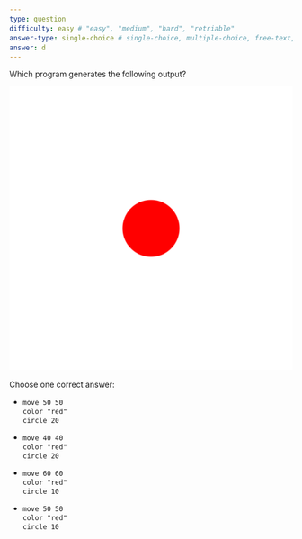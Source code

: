 ```yaml
---
type: question
difficulty: easy # "easy", "medium", "hard", "retriable"
answer-type: single-choice # single-choice, multiple-choice, free-text, multiple-free-texts, program, map
answer: d
---
```


Which program generates the following output?

![question](dot/dot.a.evy.svg)

Choose one correct answer:

- ```evy
  move 50 50
  color "red"
  circle 20
  ```
- ```evy
  move 40 40
  color "red"
  circle 20
  ```
- ```evy
  move 60 60
  color "red"
  circle 10
  ```
- ```evy
  move 50 50
  color "red"
  circle 10
  ```
